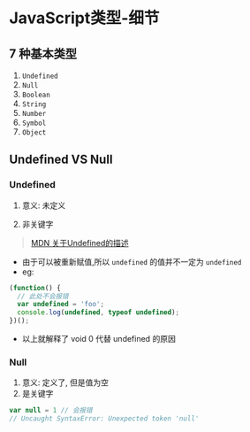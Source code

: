 # JavaScript类型-细节

## 7 种基本类型

1. `Undefined`
2. `Null`
3. `Boolean`
4. `String`
5. `Number`
6. `Symbol`
7. `Object`

## Undefined VS Null

### Undefined

1. 意义: 未定义

2. 非关键字
> [MDN 关于Undefined的描述](https://developer.mozilla.org/en-US/docs/Web/JavaScript/Reference/Global_Objects/undefined)

- 由于可以被重新赋值,所以 `undefined` 的值并不一定为 `undefined`
- eg:
```javascript
(function() {
  // 此处不会报错
  var undefined = 'foo';
  console.log(undefined, typeof undefined);
})();
```
- 以上就解释了 void 0 代替 undefined 的原因

### Null

1. 意义: 定义了, 但是值为空
2. 是关键字

```javascript
var null = 1 // 会报错
// Uncaught SyntaxError: Unexpected token 'null'
```
